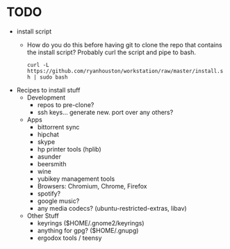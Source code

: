 # TODO

  * install script
    * How do you do this before having git to clone the repo that contains the
      install script? Probably curl the script and pipe to bash.

      `curl -L https://github.com/ryanhouston/workstation/raw/master/install.sh | sudo bash`
  * Recipes to install stuff
    * Development
      * repos to pre-clone?
      * ssh keys... generate new. port over any others?
    * Apps
      * bittorrent sync
      * hipchat
      * skype
      * hp printer tools (hplib)
      * asunder
      * beersmith
      * wine
      * yubikey management tools
      * Browsers: Chromium, Chrome, Firefox
      * spotify?
      * google music?
      * any media codecs? (ubuntu-restricted-extras, libav)
    * Other Stuff
      * keyrings ($HOME/.gnome2/keyrings)
      * anything for gpg? ($HOME/.gnupg)
      * ergodox tools / teensy

